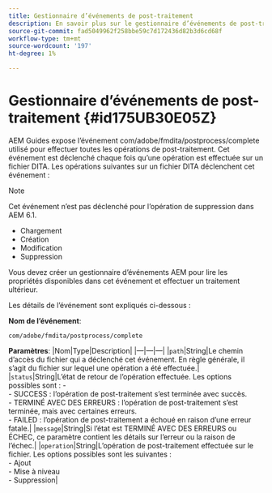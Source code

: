 ```yaml
---
title: Gestionnaire d’événements de post-traitement
description: En savoir plus sur le gestionnaire d’événements de post-traitement
source-git-commit: fad5049962f258bbe59c7d172436d82b3d6cd68f
workflow-type: tm+mt
source-wordcount: '197'
ht-degree: 1%

---
```



# Gestionnaire d’événements de post-traitement {#id175UB30E05Z}

AEM Guides expose l’événement com/adobe/fmdita/postprocess/complete utilisé pour effectuer toutes les opérations de post-traitement. Cet événement est déclenché chaque fois qu’une opération est effectuée sur un fichier DITA. Les opérations suivantes sur un fichier DITA déclenchent cet événement :

>[!NOTE]
>
> Cet événement n’est pas déclenché pour l’opération de suppression dans AEM 6.1.

- Chargement
- Création
- Modification
- Suppression

Vous devez créer un gestionnaire d’événements AEM pour lire les propriétés disponibles dans cet événement et effectuer un traitement ultérieur.

Les détails de l’événement sont expliqués ci-dessous :

**Nom de l’événement**:

```
com/adobe/fmdita/postprocess/complete 
```

**Paramètres**: |Nom|Type|Description| |—|—|—| |`path`|String|Le chemin d’accès du fichier qui a déclenché cet événement. En règle générale, il s’agit du fichier sur lequel une opération a été effectuée.| |`status`|String|L’état de retour de l’opération effectuée. Les options possibles sont : - <br>- SUCCESS : l’opération de post-traitement s’est terminée avec succès. <br>- TERMINÉ AVEC DES ERREURS : l’opération de post-traitement s’est terminée, mais avec certaines erreurs. <br>- FAILED : l’opération de post-traitement a échoué en raison d’une erreur fatale.| |`message`|String|Si l’état est TERMINÉ AVEC DES ERREURS ou ÉCHEC, ce paramètre contient les détails sur l’erreur ou la raison de l’échec.| |`operation`|String|L’opération de post-traitement effectuée sur le fichier. Les options possibles sont les suivantes :<br>- Ajout <br>- Mise à niveau <br>- Suppression|

